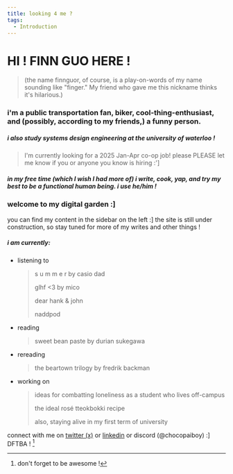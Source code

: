 ```yaml
---
title: looking 4 me ?
tags:
  - Introduction
---
```

# HI ! FINN GUO HERE !

> (the name finnguor, of course, is a play-on-words of my name sounding like "finger." My friend who gave me this nickname thinks it's hilarious.)
### i'm a public transportation fan, biker, cool-thing-enthusiast, and (possibly, according to my friends,) a funny person. 

##### i also study systems design engineering at the university of waterloo !

> I'm currently looking for a 2025 Jan-Apr co-op job! please PLEASE let me know if you or anyone you know is hiring :']
##### in my free time (which I wish I had more of) i write, cook, yap, and try my best to be a functional human being. i use he/him !
### welcome to my digital garden :]

you can find my content in the sidebar on the left :] the site is still under construction, so stay tuned for more of my writes and other things !
##### i am currently:
- listening to 
	> s u m m e r by casio dad
	> 
	> glhf <3 by mico
	> 
	> dear hank & john
	> 
	> naddpod
- reading 
	> sweet bean paste by durian sukegawa
+ rereading
	> the beartown trilogy by fredrik backman
- working on 
	> ideas for combatting loneliness as a student who lives off-campus
	> 
	> the ideal rosé tteokbokki recipe
	> 
	> also, staying alive in my first term of university
	
connect with me on [twitter (x)](https://x.com/finnguor) or [linkedin](https://www.linkedin.com/in/finn-guo-1bba89205/) or discord (@chocopaiboy) :] DFTBA ! [^1]

[^1]: don't forget to be awesome !